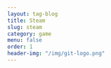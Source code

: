 ```yaml
---
layout: tag-blog
title: Steam
slug: steam
category: game
menu: false
order: 1
header-img: "/img/git-logo.png"
---
```

